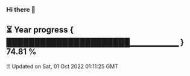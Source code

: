 ### Hi there 👋
⏳ Year progress { ██████████████████████▁▁▁▁▁▁▁▁ } 74.81 %
---
⏰ Updated on Sat, 01 Oct 2022 01:11:25 GMT

